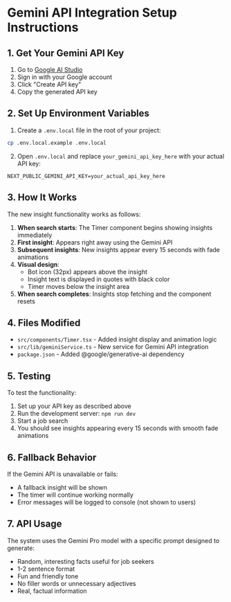 # Gemini API Integration Setup Instructions

## 1. Get Your Gemini API Key

1. Go to [Google AI Studio](https://makersuite.google.com/app/apikey)
2. Sign in with your Google account
3. Click "Create API key"
4. Copy the generated API key

## 2. Set Up Environment Variables

1. Create a `.env.local` file in the root of your project:
```bash
cp .env.local.example .env.local
```

2. Open `.env.local` and replace `your_gemini_api_key_here` with your actual API key:
```
NEXT_PUBLIC_GEMINI_API_KEY=your_actual_api_key_here
```

## 3. How It Works

The new insight functionality works as follows:

1. **When search starts**: The Timer component begins showing insights immediately
2. **First insight**: Appears right away using the Gemini API
3. **Subsequent insights**: New insights appear every 15 seconds with fade animations
4. **Visual design**: 
   - Bot icon (32px) appears above the insight
   - Insight text is displayed in quotes with black color
   - Timer moves below the insight area
5. **When search completes**: Insights stop fetching and the component resets

## 4. Files Modified

- `src/components/Timer.tsx` - Added insight display and animation logic
- `src/lib/geminiService.ts` - New service for Gemini API integration
- `package.json` - Added @google/generative-ai dependency

## 5. Testing

To test the functionality:

1. Set up your API key as described above
2. Run the development server: `npm run dev`
3. Start a job search
4. You should see insights appearing every 15 seconds with smooth fade animations

## 6. Fallback Behavior

If the Gemini API is unavailable or fails:
- A fallback insight will be shown
- The timer will continue working normally
- Error messages will be logged to console (not shown to users)

## 7. API Usage

The system uses the Gemini Pro model with a specific prompt designed to generate:
- Random, interesting facts useful for job seekers
- 1-2 sentence format
- Fun and friendly tone
- No filler words or unnecessary adjectives
- Real, factual information
